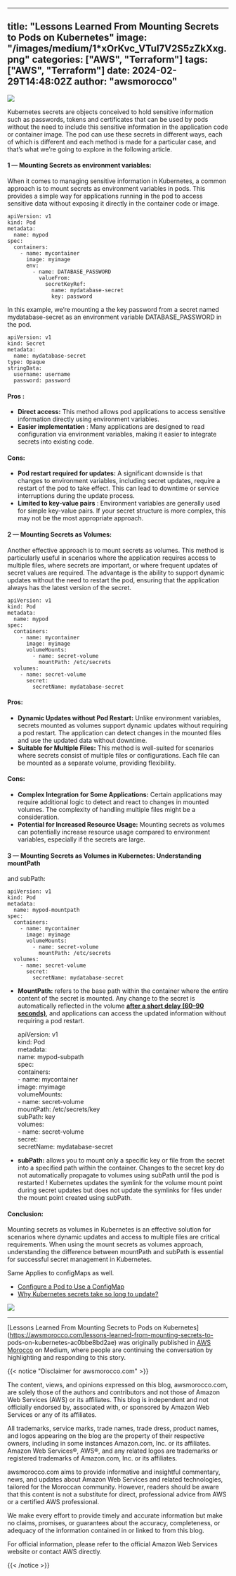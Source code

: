 
---
title: "Lessons Learned From Mounting Secrets to Pods on Kubernetes"
image: "/images/medium/1*xOrKvc_VTuI7V2S5zZkXxg.png"
categories: ["AWS", "Terraform"]
tags: ["AWS", "Terraform"]
date: 2024-02-29T14:48:02Z
author: "awsmorocco"
---

![](/assets/images/medium/1*2T2dFm4rt5B-R3hqUqmbZw.png)

Kubernetes secrets are objects conceived to hold sensitive information such as
passwords, tokens and certificates that can be used by pods without the need
to include this sensitive information in the application code or container
image. The pod can use these secrets in different ways, each of which is
different and each method is made for a particular case, and that’s what we’re
going to explore in the following article.

#### 1 — Mounting Secrets as environment variables:

When it comes to managing sensitive information in Kubernetes, a common
approach is to mount secrets as environment variables in pods. This provides a
simple way for applications running in the pod to access sensitive data
without exposing it directly in the container code or image.

    
    
    apiVersion: v1  
    kind: Pod  
    metadata:  
      name: mypod  
    spec:  
      containers:  
        - name: mycontainer  
          image: myimage  
          env:  
            - name: DATABASE_PASSWORD  
              valueFrom:  
                secretKeyRef:  
                  name: mydatabase-secret  
                  key: password

In this example, we’re mounting a the key password from a secret named
mydatabase-secret as an environment variable DATABASE_PASSWORD in the pod.

    
    
    apiVersion: v1  
    kind: Secret  
    metadata:  
      name: mydatabase-secret  
    type: Opaque  
    stringData:  
      username: username  
      password: password

#### Pros :

  * **Direct access:** This method allows pod applications to access sensitive information directly using environment variables.
  * **Easier implementation** : Many applications are designed to read configuration via environment variables, making it easier to integrate secrets into existing code.

#### Cons:

  * **Pod restart required for updates:** A significant downside is that changes to environment variables, including secret updates, require a restart of the pod to take effect. This can lead to downtime or service interruptions during the update process.
  * **Limited to key-value pairs** : Environment variables are generally used for simple key-value pairs. If your secret structure is more complex, this may not be the most appropriate approach.

#### 2 — Mounting Secrets as Volumes:

Another effective approach is to mount secrets as volumes. This method is
particularly useful in scenarios where the application requires access to
multiple files, where secrets are important, or where frequent updates of
secret values are required. The advantage is the ability to support dynamic
updates without the need to restart the pod, ensuring that the application
always has the latest version of the secret.

    
    
    apiVersion: v1  
    kind: Pod  
    metadata:  
      name: mypod  
    spec:  
      containers:  
        - name: mycontainer  
          image: myimage  
          volumeMounts:  
            - name: secret-volume  
              mountPath: /etc/secrets  
      volumes:  
        - name: secret-volume  
          secret:  
            secretName: mydatabase-secret

#### Pros:

  * **Dynamic Updates without Pod Restart:** Unlike environment variables, secrets mounted as volumes support dynamic updates without requiring a pod restart. The application can detect changes in the mounted files and use the updated data without downtime.
  * **Suitable for Multiple Files:** This method is well-suited for scenarios where secrets consist of multiple files or configurations. Each file can be mounted as a separate volume, providing flexibility.

#### Cons:

  * **Complex Integration for Some Applications:** Certain applications may require additional logic to detect and react to changes in mounted volumes. The complexity of handling multiple files might be a consideration.
  * **Potential for Increased Resource Usage:** Mounting secrets as volumes can potentially increase resource usage compared to environment variables, especially if the secrets are large.

#### 3 — Mounting Secrets as Volumes in Kubernetes: Understanding mountPath
and subPath:

    
    
    apiVersion: v1  
    kind: Pod  
    metadata:  
      name: mypod-mountpath  
    spec:  
      containers:  
        - name: mycontainer  
          image: myimage  
          volumeMounts:  
            - name: secret-volume  
              mountPath: /etc/secrets  
      volumes:  
        - name: secret-volume  
          secret:  
            secretName: mydatabase-secret

  * **MountPath:** refers to the base path within the container where the entire content of the secret is mounted. Any change to the secret is automatically reflected in the volume [**after a short delay (60–90 seconds)**](https://ahmet.im/blog/kubernetes-secret-volumes-delay/), and applications can access the updated information without requiring a pod restart.

    
    
    apiVersion: v1  
    kind: Pod  
    metadata:  
      name: mypod-subpath  
    spec:  
      containers:  
        - name: mycontainer  
          image: myimage  
          volumeMounts:  
            - name: secret-volume  
              mountPath: /etc/secrets/key  
              subPath: key  
      volumes:  
        - name: secret-volume  
          secret:  
            secretName: mydatabase-secret

  * **subPath:** allows you to mount only a specific key or file from the secret into a specified path within the container. Changes to the secret key do not automatically propagate to volumes using subPath until the pod is restarted ! Kubernetes updates the symlink for the volume mount point during secret updates but does not update the symlinks for files under the mount point created using subPath.

#### Conclusion:

Mounting secrets as volumes in Kubernetes is an effective solution for
scenarios where dynamic updates and access to multiple files are critical
requirements. When using the mount secrets as volumes approach, understanding
the difference between mountPath and subPath is essential for successful
secret management in Kubernetes.

Same Applies to configMaps as well.

  * [Configure a Pod to Use a ConfigMap](https://kubernetes.io/docs/tasks/configure-pod-container/configure-pod-configmap/#mounted-configmaps-are-updated-automatically)
  * [Why Kubernetes secrets take so long to update?](https://ahmet.im/blog/kubernetes-secret-volumes-delay/)

![](/assets/images/medium/stat?event=post.clientViewed&referrerSource=full_rss&postId=ac0bbe8bd2ae)

* * *

[Lessons Learned From Mounting Secrets to Pods on
Kubernetes](https://awsmorocco.com/lessons-learned-from-mounting-secrets-to-
pods-on-kubernetes-ac0bbe8bd2ae) was originally published in [AWS
Morocco](https://awsmorocco.com) on Medium, where people are continuing the
conversation by highlighting and responding to this story.



{{< notice "Disclaimer for awsmorocco.com" >}}


The content, views, and opinions expressed on this blog, awsmorocco.com, are solely those of the authors and contributors and not those of Amazon Web Services (AWS) or its affiliates. This blog is independent and not officially endorsed by, associated with, or sponsored by Amazon Web Services or any of its affiliates.

All trademarks, service marks, trade names, trade dress, product names, and logos appearing on the blog are the property of their respective owners, including in some instances Amazon.com, Inc. or its affiliates. Amazon Web Services®, AWS®, and any related logos are trademarks or registered trademarks of Amazon.com, Inc. or its affiliates.

awsmorocco.com aims to provide informative and insightful commentary, news, and updates about Amazon Web Services and related technologies, tailored for the Moroccan community. However, readers should be aware that this content is not a substitute for direct, professional advice from AWS or a certified AWS professional.

We make every effort to provide timely and accurate information but make no claims, promises, or guarantees about the accuracy, completeness, or adequacy of the information contained in or linked to from this blog.

For official information, please refer to the official Amazon Web Services website or contact AWS directly.

{{< /notice >}}
